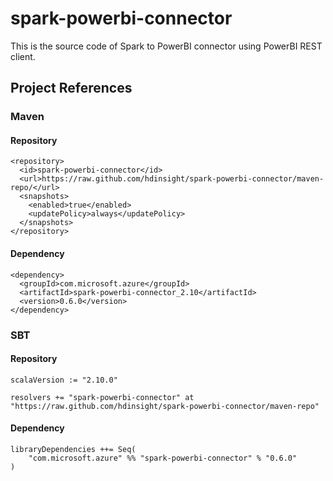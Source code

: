# spark-powerbi-connector
This is the source code of Spark to PowerBI connector using PowerBI REST client. 

## Project References

### Maven

#### Repository
    <repository>
      <id>spark-powerbi-connector</id>
      <url>https://raw.github.com/hdinsight/spark-powerbi-connector/maven-repo/</url>
      <snapshots>
        <enabled>true</enabled>
        <updatePolicy>always</updatePolicy>
      </snapshots>
    </repository>

#### Dependency
    <dependency>
      <groupId>com.microsoft.azure</groupId>
      <artifactId>spark-powerbi-connector_2.10</artifactId>
      <version>0.6.0</version>
    </dependency>
    
### SBT

#### Repository
    scalaVersion := "2.10.0"
    
    resolvers += "spark-powerbi-connector" at "https://raw.github.com/hdinsight/spark-powerbi-connector/maven-repo"

#### Dependency
    libraryDependencies ++= Seq(
        "com.microsoft.azure" %% "spark-powerbi-connector" % "0.6.0"
    )